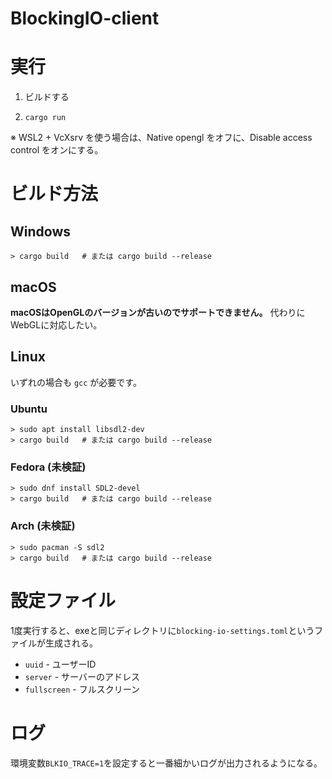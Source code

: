 # BlockingIO-client

# 実行

1. ビルドする

2. `cargo run`

※ WSL2 + VcXsrv を使う場合は、Native opengl をオフに、Disable access control をオンにする。

# ビルド方法

## Windows
```
> cargo build   # または cargo build --release
```

## macOS

**macOSはOpenGLのバージョンが古いのでサポートできません。** 代わりにWebGLに対応したい。


## Linux

いずれの場合も `gcc` が必要です。

### Ubuntu
```
> sudo apt install libsdl2-dev
> cargo build   # または cargo build --release
```

### Fedora (未検証)
```
> sudo dnf install SDL2-devel
> cargo build   # または cargo build --release
```

### Arch (未検証)
```
> sudo pacman -S sdl2
> cargo build   # または cargo build --release
```

# 設定ファイル

1度実行すると、exeと同じディレクトリに`blocking-io-settings.toml`というファイルが生成される。

* `uuid` - ユーザーID
* `server` - サーバーのアドレス
* `fullscreen` - フルスクリーン

# ログ

環境変数`BLKIO_TRACE=1`を設定すると一番細かいログが出力されるようになる。

